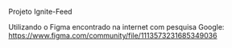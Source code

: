 Projeto Ignite-Feed

Utilizando o Figma encontrado na internet com pesquisa Google: https://www.figma.com/community/file/1113573231685349036



